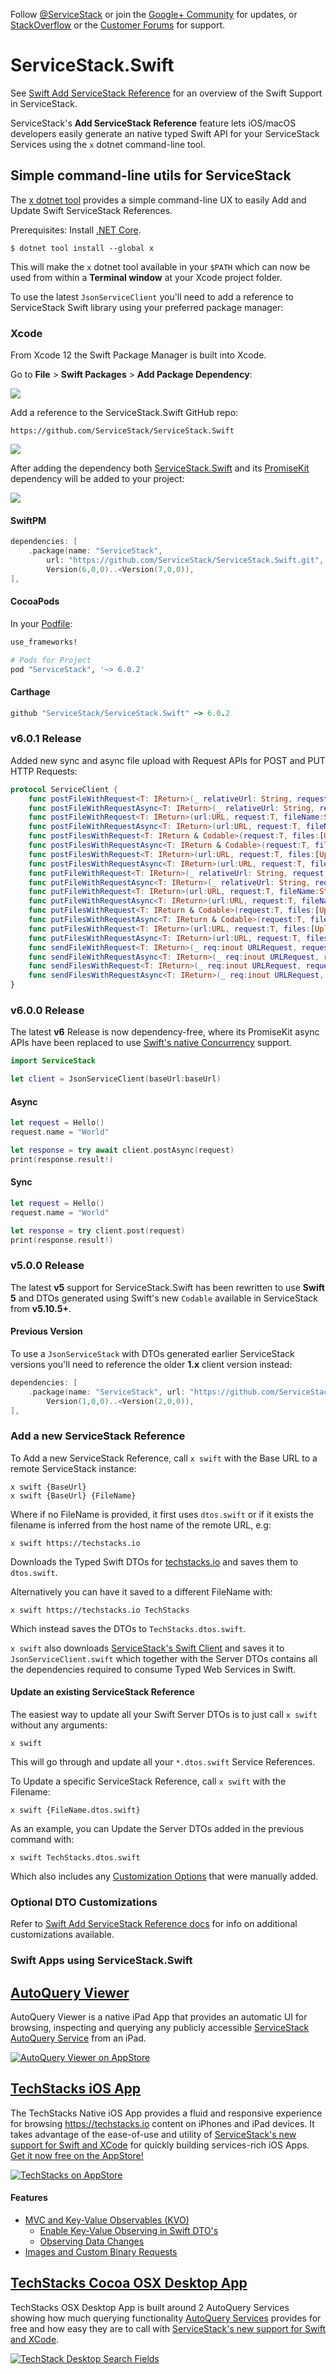 Follow [@ServiceStack](https://twitter.com/servicestack) or join the [Google+ Community](https://plus.google.com/communities/112445368900682590445)
for updates, or [StackOverflow](http://stackoverflow.com/questions/ask) or the [Customer Forums](https://forums.servicestack.net/) for support.

# ServiceStack.Swift

See [Swift Add ServiceStack Reference](http://docs.servicestack.net/swift-add-servicestack-reference) for an overview of the Swift Support in ServiceStack.

ServiceStack's **Add ServiceStack Reference** feature lets iOS/macOS developers easily generate an native 
typed Swift API for your ServiceStack Services using the `x` dotnet command-line tool.

## Simple command-line utils for ServiceStack

The [x dotnet tool](https://docs.servicestack.net/dotnet-tool) provides a simple command-line UX to easily Add and Update Swift ServiceStack References.

Prerequisites: Install [.NET Core](https://dotnet.microsoft.com/download).

    $ dotnet tool install --global x 

This will make the `x` dotnet tool available in your `$PATH` which can now be used from within a **Terminal window** at your Xcode project folder.

To use the latest `JsonServiceClient` you'll need to add a reference to ServiceStack Swift library using your preferred package manager:

### Xcode

From Xcode 12 the Swift Package Manager is built into Xcode.

Go to **File** > **Swift Packages** > **Add Package Dependency**:

![](https://raw.githubusercontent.com/ServiceStack/docs/master/docs/images/dev/xcode-swift-add-package.png)

Add a reference to the ServiceStack.Swift GitHub repo:

    https://github.com/ServiceStack/ServiceStack.Swift

![](https://raw.githubusercontent.com/ServiceStack/docs/master/docs/images/dev/xcode-add-servicestack-swift.png)

After adding the dependency both [ServiceStack.Swift](https://github.com/ServiceStack/ServiceStack.Swift) and its 
[PromiseKit](https://github.com/mxcl/PromiseKit) dependency will be added to your project:

![](https://raw.githubusercontent.com/ServiceStack/docs/master/docs/images/dev/xcode-servicestack-swift-added.png)

#### SwiftPM

```swift
dependencies: [
    .package(name: "ServiceStack", 
        url: "https://github.com/ServiceStack/ServiceStack.Swift.git", 
        Version(6,0,0)..<Version(7,0,0)),
],
```

#### CocoaPods

In your [Podfile](https://guides.cocoapods.org/syntax/podfile.html):

```ruby
use_frameworks!

# Pods for Project
pod "ServiceStack", '~> 6.0.2'
```

#### Carthage

```ruby
github "ServiceStack/ServiceStack.Swift" ~> 6.0.2
```

### v6.0.1 Release

Added new sync and async file upload with Request APIs for POST and PUT HTTP Requests:

```swift
protocol ServiceClient {
    func postFileWithRequest<T: IReturn>(_ relativeUrl: String, request:T, fileName:String, data:Data, mimeType:String?, fieldName:String?) throws -> T.Return
    func postFileWithRequestAsync<T: IReturn>(_ relativeUrl: String, request:T, fileName:String, data:Data, mimeType:String?, fieldName:String?) async throws -> T.Return
    func postFileWithRequest<T: IReturn>(url:URL, request:T, fileName:String, data:Data, mimeType:String?, fieldName:String?) throws -> T.Return
    func postFileWithRequestAsync<T: IReturn>(url:URL, request:T, fileName:String, data:Data, mimeType:String?, fieldName:String?) async throws -> T.Return
    func postFilesWithRequest<T: IReturn & Codable>(request:T, files:[UploadFile]) throws -> T.Return
    func postFilesWithRequestAsync<T: IReturn & Codable>(request:T, files:[UploadFile]) async throws -> T.Return
    func postFilesWithRequest<T: IReturn>(url:URL, request:T, files:[UploadFile]) throws -> T.Return
    func postFilesWithRequestAsync<T: IReturn>(url:URL, request:T, files:[UploadFile]) async throws -> T.Return
    func putFileWithRequest<T: IReturn>(_ relativeUrl: String, request:T, fileName:String, data:Data, mimeType:String?, fieldName:String?) throws -> T.Return
    func putFileWithRequestAsync<T: IReturn>(_ relativeUrl: String, request:T, fileName:String, data:Data, mimeType:String?, fieldName:String?) async throws -> T.Return
    func putFileWithRequest<T: IReturn>(url:URL, request:T, fileName:String, data:Data, mimeType:String?, fieldName:String?) throws -> T.Return
    func putFileWithRequestAsync<T: IReturn>(url:URL, request:T, fileName:String, data:Data, mimeType:String?, fieldName:String?) async throws -> T.Return
    func putFilesWithRequest<T: IReturn & Codable>(request:T, files:[UploadFile]) throws -> T.Return
    func putFilesWithRequestAsync<T: IReturn & Codable>(request:T, files:[UploadFile]) async throws -> T.Return
    func putFilesWithRequest<T: IReturn>(url:URL, request:T, files:[UploadFile]) throws -> T.Return
    func putFilesWithRequestAsync<T: IReturn>(url:URL, request:T, files:[UploadFile]) async throws -> T.Return
    func sendFileWithRequest<T: IReturn>(_ req:inout URLRequest, request:T, fileName:String, data:Data, mimeType:String?, fieldName:String?) throws -> T.Return
    func sendFileWithRequestAsync<T: IReturn>(_ req:inout URLRequest, request:T, fileName:String, data:Data, mimeType:String?, fieldName:String?) async throws -> T.Return
    func sendFilesWithRequest<T: IReturn>(_ req:inout URLRequest, request:T, files:[UploadFile]) throws -> T.Return
    func sendFilesWithRequestAsync<T: IReturn>(_ req:inout URLRequest, request:T, files:[UploadFile]) async throws -> T.Return
}
```

### v6.0.0 Release

The latest **v6** Release is now dependency-free, where its PromiseKit async APIs have been replaced to use 
[Swift's native Concurrency](https://docs.swift.org/swift-book/documentation/the-swift-programming-language/concurrency/) support.

```swift
import ServiceStack

let client = JsonServiceClient(baseUrl:baseUrl)
```

#### Async

```swift
let request = Hello()
request.name = "World"

let response = try await client.postAsync(request)
print(response.result!)
```

#### Sync

```swift
let request = Hello()
request.name = "World"

let response = try client.post(request)
print(response.result!)
```

### v5.0.0 Release

The latest **v5** support for ServiceStack.Swift has been rewritten to use **Swift 5** and DTOs generated using Swift's new `Codable` 
available in ServiceStack from **v5.10.5+**.

#### Previous Version

To use a `JsonServiceStack` with DTOs generated earlier ServiceStack versions you'll need to reference the older **1.x** client version instead:

```swift
dependencies: [
    .package(name: "ServiceStack", url: "https://github.com/ServiceStack/ServiceStack.Swift.git", 
        Version(1,0,0)..<Version(2,0,0)),
],
```

### Add a new ServiceStack Reference

To Add a new ServiceStack Reference, call `x swift` with the Base URL to a remote ServiceStack instance:

    x swift {BaseUrl}
    x swift {BaseUrl} {FileName}

Where if no FileName is provided, it first uses `dtos.swift` or if it exists the filename is inferred from the host name of the remote URL, e.g:

    x swift https://techstacks.io

Downloads the Typed Swift DTOs for [techstacks.io](https://techstacks.io) and saves them to `dtos.swift`. 

Alternatively you can have it saved to a different FileName with:

    x swift https://techstacks.io TechStacks

Which instead saves the DTOs to `TechStacks.dtos.swift`.

`x swift` also downloads [ServiceStack's Swift Client](https://github.com/ServiceStack/ServiceStack.Swift) 
and saves it to `JsonServiceClient.swift` which together with the Server DTOs contains all the dependencies 
required to consume Typed Web Services in Swift.

#### Update an existing ServiceStack Reference

The easiest way to update all your Swift Server DTOs is to just call `x swift` without any arguments:

    x swift

This will go through and update all your `*.dtos.swift` Service References.

To Update a specific ServiceStack Reference, call `x swift` with the Filename:

    x swift {FileName.dtos.swift}

As an example, you can Update the Server DTOs added in the previous command with:

    x swift TechStacks.dtos.swift

Which also includes any 
[Customization Options](https://docs.servicestack.net/swift-add-servicestack-reference#swift-configuration) 
that were manually added.

### Optional DTO Customizations

Refer to [Swift Add ServiceStack Reference docs](http://docs.servicestack.net/swift-add-servicestack-reference) for info on additional customizations available.

### Swift Apps using ServiceStack.Swift

## [AutoQuery Viewer](https://github.com/ServiceStackApps/AutoQueryViewer)

AutoQuery Viewer is a native iPad App that provides an automatic UI for browsing, inspecting and querying any publicly accessible [ServiceStack AutoQuery Service](https://github.com/ServiceStack/ServiceStack/wiki/Auto-Query) from an iPad. 

[![AutoQuery Viewer on AppStore](https://raw.githubusercontent.com/ServiceStack/Assets/master/img/wikis/autoquery/autoqueryviewer-appstore.png)](https://itunes.apple.com/us/app/autoquery-viewer/id968625288?ls=1&mt=8)

## [TechStacks iOS App](https://github.com/ServiceStackApps/TechStacksApp)

The TechStacks Native iOS App provides a fluid and responsive experience for browsing https://techstacks.io content on iPhones and iPad devices. It takes advantage of the ease-of-use and utility of [ServiceStack's new support for Swift and XCode](http://docs.servicestack.net/swift-add-servicestack-reference) for quickly building services-rich iOS Apps. [Get it now free on the AppStore!](https://itunes.apple.com/us/app/techstacks/id965680615?ls=1&mt=8)

[![TechStacks on AppStore](https://raw.githubusercontent.com/ServiceStack/Assets/master/img/release-notes/techstacks-appstore.png)](https://itunes.apple.com/us/app/techstacks/id965680615?ls=1&mt=8)

#### Features 

 - [MVC and Key-Value Observables (KVO)](https://github.com/ServiceStackApps/TechStacksApp#mvc-and-key-value-observables-kvo)
   - [Enable Key-Value Observing in Swift DTO's](https://github.com/ServiceStackApps/TechStacksApp#enable-key-value-observing-in-swift-dtos)
   - [Observing Data Changes](https://github.com/ServiceStackApps/TechStacksApp#observing-data-changes)
 - [Images and Custom Binary Requests](https://github.com/ServiceStackApps/TechStacksApp#images-and-custom-binary-requests) 

## [TechStacks Cocoa OSX Desktop App](https://github.com/ServiceStackApps/TechStacksDesktopApp)

TechStacks OSX Desktop App is built around 2 AutoQuery Services showing how much querying functionality [AutoQuery Services](https://github.com/ServiceStack/ServiceStack/wiki/Auto-Query) provides for free and how easy they are to call with [ServiceStack's new support for Swift and XCode](https://github.com/ServiceStack/ServiceStack/wiki/Swift-Add-ServiceStack-Reference).

[![TechStack Desktop Search Fields](https://raw.githubusercontent.com/ServiceStack/Assets/master/img/release-notes/techstacks-desktop-field.png)](https://github.com/ServiceStackApps/TechStacksDesktopApp)
